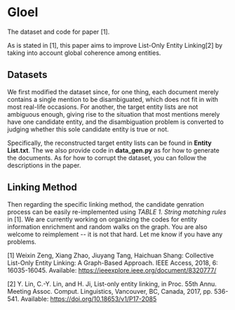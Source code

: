 # Gloel

The dataset and code for paper [1].

As is stated in [1], this paper aims to improve List-Only Entity Linking[2] by taking into account global coherence among entities.

## Datasets
We first modified the dataset since, for one thing, each document merely contains a single mention to be disambiguated, which does not fit in with most real-life occasions. For another, the target entity lists are not ambiguous enough, giving rise to the situation that most mentions merely have one candidate entity, and the disambiguation problem is converted to judging whether this sole candidate entity is true or not.

Specifically, the reconstructed target entity lists can be found in **Entity List.txt**. The we also provide code in **data_gen.py** as for how to generate the documents. As for how to corrupt the dataset, you can follow the descriptions in the paper.

## Linking Method
Then regarding the specific linking method, the candidate genration process can be easily re-implemented using *TABLE 1. String matching rules* in [1]. We are currently working on organizing the codes for entity information enrichment and random walks on the graph. You are also welcome to reimplement -- it is not that hard. Let me know if you have any problems.

[1] Weixin Zeng, Xiang Zhao, Jiuyang Tang, Haichuan Shang: Collective List-Only Entity Linking: A Graph-Based Approach. IEEE Access, 2018, 6: 16035-16045. Available: https://ieeexplore.ieee.org/document/8320777/

[2] Y. Lin, C.-Y. Lin, and H. Ji, List-only entity linking, in Proc. 55th Annu. Meeting Assoc. Comput. Linguistics, Vancouver, BC, Canada, 2017, pp. 536-541. Available: https://doi.org/10.18653/v1/P17-2085
